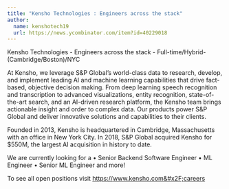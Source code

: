 ```yaml
---
title: "Kensho Technologies : Engineers across the stack"
author:
  name: kenshotech19
  url: https://news.ycombinator.com/item?id=40229018
---
```

Kensho Technologies - Engineers across the stack - Full-time&#x2F;Hybrid- (Cambridge&#x2F;Boston)&#x2F;NYC

At Kensho, we leverage S&amp;P Global’s world-class data to research, develop, and implement leading AI and machine learning capabilities that drive fact-based, objective decision making. From deep learning speech recognition and transcription to advanced visualizations, entity recognition, state-of-the-art search, and an AI-driven research platform, the Kensho team brings actionable insight and order to complex data. Our products power S&amp;P Global and deliver innovative solutions and capabilities to their clients.

Founded in 2013, Kensho is headquartered in Cambridge, Massachusetts with an office in New York City. In 2018, S&amp;P Global acquired Kensho for $550M, the largest AI acquisition in history to date.

We are currently looking for a • Senior Backend Software Engineer • ML Engineer • Senior ML Engineer and more!

To see all open positions visit <a href="https:&#x2F;&#x2F;www.kensho.com&#x2F;careers" rel="nofollow">https:&#x2F;&#x2F;www.kensho.com&#x2F;careers</a>

